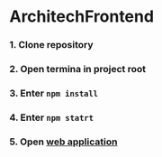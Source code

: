 # ArchitechFrontend

### 1. Clone repository 

### 2. Open termina in project root 

### 3. Enter ```npm install``` 

### 4. Enter ```npm statrt```

### 5. Open [web application](http://localhost:4200/) 
